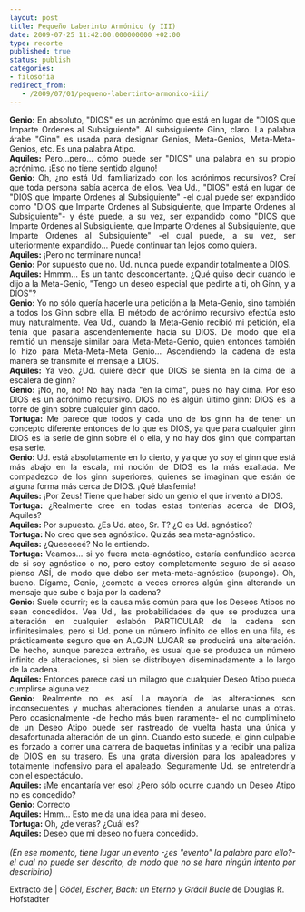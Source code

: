 ```yaml
---
layout: post
title: Pequeño Laberinto Armónico (y III)
date: 2009-07-25 11:42:00.000000000 +02:00
type: recorte
published: true
status: publish
categories:
- filosofía
redirect_from: 
   - /2009/07/01/pequeno-labertinto-armonico-iii/
---
```

<div>
<p style="text-align: justify;"><strong>Genio:</strong> En absoluto, "DIOS" es un acrónimo que está en lugar de "DIOS que Imparte Ordenes al Subsiguiente". Al subsiguiente Ginn, claro. La palabra árabe "Ginn" es usada para designar Genios, Meta-Genios, Meta-Meta-Genios, etc. Es una palabra Atipo.<br />
<strong>Aquiles:</strong> Pero...pero... cómo puede ser "DIOS" una palabra en su propio acrónimo. ¡Eso no tiene sentido alguno!<br />
<span style="font-weight: bold;">Genio:</span> Oh, ¿no está Ud. familiarizado con los acrónimos recursivos? Creí que toda persona sabía acerca de ellos. Vea Ud., "DIOS" está en lugar de "DIOS que Imparte Ordenes al Subsiguiente" -el cual puede ser expandido como "DIOS que Imparte Ordenes al Subsiguiente, que Imparte Ordenes al Subsiguiente"- y éste puede, a su vez, ser expandido como "DIOS que Imparte Ordenes al Subsiguiente, que Imparte Ordenes al Subsiguiente, que Imparte Ordenes al Subsiguiente"  -el cual puede, a su vez, ser ulteriormente expandido... Puede continuar tan lejos como quiera.<br />
<strong>Aquiles:</strong> ¡Pero no terminare nunca!<br />
<strong>Genio:</strong> Por supuesto que no. Ud. nunca puede expandir totalmente a DIOS.<br />
<strong>Aquiles:</strong> Hmmm... Es un tanto desconcertante. ¿Qué quiso decir cuando le dijo a la Meta-Genio, "Tengo un deseo especial que pedirte a ti, oh Ginn, y a DIOS"?<br />
<strong>Genio:</strong> Yo no sólo quería hacerle una petición a la Meta-Genio, sino también a todos los Ginn sobre ella. El método de acrónimo recursivo efectúa esto muy naturalmente. Vea Ud., cuando la Meta-Genio recibió mi petición, ella tenía que pasarla ascendentemente hacia su DIOS. De modo que ella remitió un mensaje similar para Meta-Meta-Genio, quien entonces también lo hizo para Meta-Meta-Meta Genio... Ascendiendo la cadena de esta manera se transmite el mensaje a DIOS.<br />
<strong>Aquiles:</strong> Ya veo. ¿Ud. quiere decir que DIOS se sienta en la cima de la escalera de ginn?<br />
<strong>Genio:</strong> ¡No, no, no! No hay nada "en la cima", pues no hay cima. Por eso DIOS es un acrónimo recursivo. DIOS no es algún último ginn: DIOS es la torre de ginn sobre cualquier ginn dado.<br />
<strong>Tortuga:</strong> Me parece que todos y cada uno de los ginn ha de tener un concepto diferente entonces de lo que es DIOS, ya que para cualquier ginn DIOS es la serie de ginn sobre él o ella, y no hay dos ginn que compartan esa serie.<br />
<strong>Genio:</strong> Ud. está absolutamente en lo cierto, y ya que yo soy el ginn que está más abajo en la escala, mi noción de DIOS es la más exaltada. Me compadezco de los ginn superiores, quienes se imaginan que están de alguna forma más cerca de DIOS. ¡Qué blasfemia!<br />
<strong>Aquiles:</strong> ¡Por Zeus! Tiene que haber sido un genio el que inventó a DIOS.<br />
<strong>Tortuga:</strong> ¿Realmente cree en todas estas tonterías acerca de DIOS, Aquiles?<br />
<strong>Aquiles:</strong> Por supuesto. ¿Es Ud. ateo, Sr. T? ¿O es Ud. agnóstico?<br />
<strong>Tortuga:</strong> No creo que sea agnóstico. Quizás sea meta-agnóstico.<br />
<strong>Aquiles:</strong> ¿Queeeeeé? No le entiendo.<br />
<strong>Tortuga:</strong> Veamos... si yo fuera meta-agnóstico, estaría confundido acerca de si soy agnóstico o no, pero estoy completamente seguro de si acaso pienso ASÍ, de modo que debo ser meta-meta-agnóstico (supongo). Oh, bueno. Dígame, Genio, ¿comete a veces errores algún ginn alterando un mensaje que sube o baja por la cadena?<br />
<strong>Genio:</strong> Suele ocurrir; es la causa más común para que los Deseos Atipos no sean concedidos. Vea Ud., las probabilidades de que se produzca una alteración en cualquier eslabón PARTICULAR de la cadena son infinitesimales, pero si Ud. pone un número infinito de ellos en una fila, es prácticamente seguro que en ALGUN LUGAR se producirá una alteración. De hecho, aunque parezca extraño, es usual que se produzca un número infinito de alteraciones, si bien se distribuyen diseminadamente a lo largo de la cadena.<br />
<strong>Aquiles:</strong> Entonces parece casi un milagro que cualquier Deseo Atipo pueda cumplirse alguna vez<br />
<strong>Genio:</strong> Realmente no es así. La mayoría de las alteraciones son inconsecuentes y muchas alteraciones tienden a anularse unas a otras. Pero ocasionalmente -de hecho más buen raramente- el no cumplimineto de un Deseo Atipo puede ser rastreado de vuelta hasta una única y desafortunada alteración de un ginn. Cuando esto sucede, el ginn culpable es forzado a correr una carrera de baquetas infinitas y a recibir una paliza de DIOS en su trasero. Es una grata diversión para los apaleadores y totalmente inofensivo para el apaleado. Seguramente Ud. se entretendría con el espectáculo.<br />
<strong>Aquiles:</strong> ¡Me encantaría ver eso! ¿Pero sólo ocurre cuando un Deseo Atipo no es concedido?<br />
<strong>Genio:</strong> Correcto<br />
<strong>Aquiles:</strong> Hmm... Esto me da una idea para mi deseo.<br />
<strong>Tortuga:</strong> Oh, ¿de veras? ¿Cuál es?<br />
<strong>Aquiles:</strong> Deseo que mi deseo no fuera concedido.<br />
<em><br />
(En ese momento, tiene lugar un evento -¿es "evento" la palabra para ello?- el cual no puede ser descrito, de modo que no se hará ningún intento por describirlo)</em></p>
<p>Extracto de | <span style="font-style: italic;">Gödel, Escher, Bach: un Eterno y Grácil Bucle</span> de Douglas R. Hofstadter</p>
<div class="zemanta-pixie"><img class="zemanta-pixie-img" src="{{ site.baseurl }}/assets/pixy.gif?x-id=38044cf4-44e4-8ed9-84d6-4da166684373" alt="" /></div>
</div>
